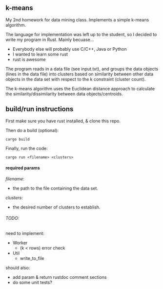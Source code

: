 ## k-means

My 2nd homework for data mining class. Implements a simple k-means algorithm.

The language for implementation was left up to the student, 
so I decided to write my program in Rust. Mainly becuase...
  - Everybody else will probably use C/C++, Java or Python
  - I wanted to learn some rust
  - rust is awesome

The program reads in a data file (see input.txt), and groups the data objects
(lines in the data file) into clusters based on similarity between
other data objects in the data set with respect to the k constraint (cluster count).

The k-means algorithm uses the Euclidean distance approach 
to calculate the similarity/dissimilarity between data objects/centroids.

## build/run instructions

First make sure you have rust installed, & clone this repo.

Then do a build (optional):

```
cargo build
```

Finally, run the code:

```
cargo run <filename> <clusters>
```


#### required params

_filename_:
 - the path to the file containing the data set.

_clusters_:
 - the desired number of clusters to establish.

###### TODO:

need to implement:
  - Worker
    - (k < rows) error check
  - Util
    - write_to_file

should also:
  - add param & return rustdoc comment sections
  - do some unit tests?
